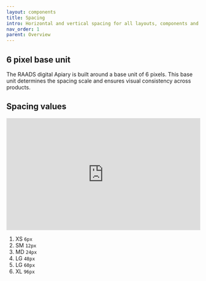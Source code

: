 ```yaml
---
layout: components
title: Spacing
intro: Horizontal and vertical spacing for all layouts, components and elements.
nav_order: 1
parent: Overview
---
```


## 6 pixel base unit
The RAADS digital Apiary is built around a base unit of 6 pixels. This base unit determines the spacing scale and ensures visual consistency across products.

## Spacing values

<iframe style="border: 1px solid rgba(0, 0, 0, 0.1);" width="100%" height="291" src="https://www.figma.com/embed?embed_host=share&url=https%3A%2F%2Fwww.figma.com%2Fproto%2FpC6ZhE3ixUPT7MbTPPaVc0%2FRAADS-visual-examples%3Fnode-id%3D403-1998%26t%3DAIahGjVhoZd6fbRr-1%26scaling%3Dmin-zoom%26page-id%3D403%253A1997&hide-ui=1" allowfullscreen></iframe>

1. XS `6px`
1. SM `12px`
1. MD `24px`
1. LG `48px`
1. LG `60px`
1. XL `96px`
